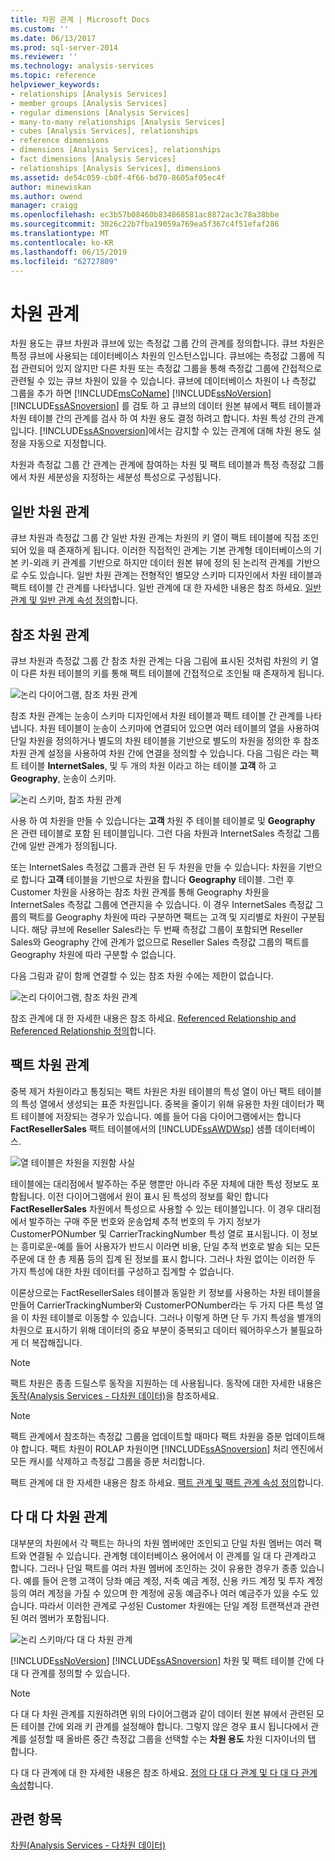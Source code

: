 ```yaml
---
title: 차원 관계 | Microsoft Docs
ms.custom: ''
ms.date: 06/13/2017
ms.prod: sql-server-2014
ms.reviewer: ''
ms.technology: analysis-services
ms.topic: reference
helpviewer_keywords:
- relationships [Analysis Services]
- member groups [Analysis Services]
- regular dimensions [Analysis Services]
- many-to-many relationships [Analysis Services]
- cubes [Analysis Services], relationships
- reference dimensions
- dimensions [Analysis Services], relationships
- fact dimensions [Analysis Services]
- relationships [Analysis Services], dimensions
ms.assetid: de54c059-cb0f-4f66-bd70-8605af05ec4f
author: minewiskan
ms.author: owend
manager: craigg
ms.openlocfilehash: ec3b57b08460b834868581ac8872ac3c78a38bbe
ms.sourcegitcommit: 3026c22b7fba19059a769ea5f367c4f51efaf286
ms.translationtype: MT
ms.contentlocale: ko-KR
ms.lasthandoff: 06/15/2019
ms.locfileid: "62727809"
---
```

# <a name="dimension-relationships"></a>차원 관계
  차원 용도는 큐브 차원과 큐브에 있는 측정값 그룹 간의 관계를 정의합니다. 큐브 차원은 특정 큐브에 사용되는 데이터베이스 차원의 인스턴스입니다. 큐브에는 측정값 그룹에 직접 관련되어 있지 않지만 다른 차원 또는 측정값 그룹을 통해 측정값 그룹에 간접적으로 관련될 수 있는 큐브 차원이 있을 수 있습니다. 큐브에 데이터베이스 차원이 나 측정값 그룹을 추가 하면 [!INCLUDE[msCoName](../../includes/msconame-md.md)] [!INCLUDE[ssNoVersion](../../includes/ssnoversion-md.md)] [!INCLUDE[ssASnoversion](../../includes/ssasnoversion-md.md)] 를 검토 하 고 큐브의 데이터 원본 뷰에서 팩트 테이블과 차원 테이블 간의 관계를 검사 하 여 차원 용도 결정 하려고 합니다. 차원 특성 간의 관계입니다. [!INCLUDE[ssASnoversion](../../includes/ssasnoversion-md.md)]에서는 감지할 수 있는 관계에 대해 차원 용도 설정을 자동으로 지정합니다.  
  
 차원과 측정값 그룹 간 관계는 관계에 참여하는 차원 및 팩트 테이블과 특정 측정값 그룹에서 차원 세분성을 지정하는 세분성 특성으로 구성됩니다.  
  
## <a name="regular-dimension-relationships"></a>일반 차원 관계  
 큐브 차원과 측정값 그룹 간 일반 차원 관계는 차원의 키 열이 팩트 테이블에 직접 조인되어 있을 때 존재하게 됩니다. 이러한 직접적인 관계는 기본 관계형 데이터베이스의 기본 키-외래 키 관계를 기반으로 하지만 데이터 원본 뷰에 정의 된 논리적 관계를 기반으로 수도 있습니다. 일반 차원 관계는 전형적인 별모양 스키마 디자인에서 차원 테이블과 팩트 테이블 간 관계를 나타냅니다. 일반 관계에 대 한 자세한 내용은 참조 하세요. [일반 관계 및 일반 관계 속성 정의](../multidimensional-models/define-a-regular-relationship-and-regular-relationship-properties.md)합니다.  
  
## <a name="reference-dimension-relationships"></a>참조 차원 관계  
 큐브 차원과 측정값 그룹 간 참조 차원 관계는 다음 그림에 표시된 것처럼 차원의 키 열이 다른 차원 테이블의 키를 통해 팩트 테이블에 간접적으로 조인될 때 존재하게 됩니다.  
  
 ![논리 다이어그램, 참조 차원 관계](../../../2014/analysis-services/dev-guide/media/as-refdimension1.gif "논리 다이어그램, 참조 차원 관계")  
  
 참조 차원 관계는 눈송이 스키마 디자인에서 차원 테이블과 팩트 테이블 간 관계를 나타냅니다. 차원 테이블이 눈송이 스키마에 연결되어 있으면 여러 테이블의 열을 사용하여 단일 차원을 정의하거나 별도의 차원 테이블을 기반으로 별도의 차원을 정의한 후 참조 차원 관계 설정을 사용하여 차원 간에 연결을 정의할 수 있습니다. 다음 그림은 라는 팩트 테이블 **InternetSales**, 및 두 개의 차원 이라고 하는 테이블 **고객** 하 고 **Geography**, 눈송이 스키마.  
  
 ![논리 스키마, 참조 차원 관계](../../../2014/analysis-services/dev-guide/media/as-refdim-schema1.gif "논리 스키마, 참조 차원 관계")  
  
 사용 하 여 차원을 만들 수 있습니다는 **고객** 차원 주 테이블 테이블로 및 **Geography** 은 관련 테이블로 포함 된 테이블입니다. 그런 다음 차원과 InternetSales 측정값 그룹 간에 일반 관계가 정의됩니다.  
  
 또는 InternetSales 측정값 그룹과 관련 된 두 차원을 만들 수 있습니다: 차원을 기반으로 합니다 **고객** 테이블을 기반으로 차원을 합니다 **Geography** 테이블. 그런 후 Customer 차원을 사용하는 참조 차원 관계를 통해 Geography 차원을 InternetSales 측정값 그룹에 연관지을 수 있습니다. 이 경우 InternetSales 측정값 그룹의 팩트를 Geography 차원에 따라 구분하면 팩트는 고객 및 지리별로 차원이 구분됩니다. 해당 큐브에 Reseller Sales라는 두 번째 측정값 그룹이 포함되면 Reseller Sales와 Geography 간에 관계가 없으므로 Reseller Sales 측정값 그룹의 팩트를 Geography 차원에 따라 구분할 수 없습니다.  
  
 다음 그림과 같이 함께 연결할 수 있는 참조 차원 수에는 제한이 없습니다.  
  
 ![논리 다이어그램, 참조 차원 관계](../../../2014/analysis-services/dev-guide/media/as-refdimension2.gif "논리 다이어그램, 참조 차원 관계")  
  
 참조 관계에 대 한 자세한 내용은 참조 하세요. [Referenced Relationship and Referenced Relationship 정의](../multidimensional-models/define-a-referenced-relationship-and-referenced-relationship-properties.md)합니다.  
  
## <a name="fact-dimension-relationships"></a>팩트 차원 관계  
 중복 제거 차원이라고 통칭되는 팩트 차원은 차원 테이블의 특성 열이 아닌 팩트 테이블의 특성 열에서 생성되는 표준 차원입니다. 중복을 줄이기 위해 유용한 차원 데이터가 팩트 테이블에 저장되는 경우가 있습니다. 예를 들어 다음 다이어그램에서는 합니다 **FactResellerSales** 팩트 테이블에서의 [!INCLUDE[ssAWDWsp](../../includes/ssawdwsp-md.md)] 샘플 데이터베이스.  
  
 ![열 테이블은 차원을 지원함 사실](../../../2014/analysis-services/dev-guide/media/as-factdim.gif "열 테이블은 차원을 지원함 사실")  
  
 테이블에는 대리점에서 발주하는 주문 행뿐만 아니라 주문 자체에 대한 특성 정보도 포함됩니다. 이전 다이어그램에서 원이 표시 된 특성의 정보를 확인 합니다 **FactResellerSales** 차원에서 특성으로 사용할 수 있는 테이블입니다. 이 경우 대리점에서 발주하는 구매 주문 번호와 운송업체 추적 번호의 두 가지 정보가 CustomerPONumber 및 CarrierTrackingNumber 특성 열로 표시됩니다. 이 정보는 흥미로운-예를 들어 사용자가 반드시 이라면 비용, 단일 추적 번호로 발송 되는 모든 주문에 대 한 총 제품 등의 집계 된 정보를 표시 합니다. 그러나 차원 없이는 이러한 두 가지 특성에 대한 차원 데이터를 구성하고 집계할 수 없습니다.  
  
 이론상으로는 FactResellerSales 테이블과 동일한 키 정보를 사용하는 차원 테이블을 만들어 CarrierTrackingNumber와 CustomerPONumber라는 두 가지 다른 특성 열을 이 차원 테이블로 이동할 수 있습니다. 그러나 이렇게 하면 단 두 가지 특성을 별개의 차원으로 표시하기 위해 데이터의 중요 부분이 중복되고 데이터 웨어하우스가 불필요하게 더 복잡해집니다.  
  
> [!NOTE]  
>  팩트 차원은 종종 드릴스루 동작을 지원하는 데 사용됩니다. 동작에 대한 자세한 내용은 [동작&#40;Analysis Services - 다차원 데이터&#41;](../multidimensional-models/actions-analysis-services-multidimensional-data.md)을 참조하세요.  
  
> [!NOTE]  
>  팩트 관계에서 참조하는 측정값 그룹을 업데이트할 때마다 팩트 차원을 증분 업데이트해야 합니다. 팩트 차원이 ROLAP 차원이면 [!INCLUDE[ssASnoversion](../../includes/ssasnoversion-md.md)] 처리 엔진에서 모든 캐시를 삭제하고 측정값 그룹을 증분 처리합니다.  
  
 팩트 관계에 대 한 자세한 내용은 참조 하세요. [팩트 관계 및 팩트 관계 속성 정의](../multidimensional-models/define-a-fact-relationship-and-fact-relationship-properties.md)합니다.  
  
## <a name="many-to-many-dimension-relationships"></a>다 대 다 차원 관계  
 대부분의 차원에서 각 팩트는 하나의 차원 멤버에만 조인되고 단일 차원 멤버는 여러 팩트와 연결될 수 있습니다. 관계형 데이터베이스 용어에서 이 관계를 일 대 다 관계라고 합니다. 그러나 단일 팩트를 여러 차원 멤버에 조인하는 것이 유용한 경우가 종종 있습니다. 예를 들어 은행 고객이 당좌 예금 계정, 저축 예금 계정, 신용 카드 계정 및 투자 계정 등의 여러 계정을 가질 수 있으며 한 계정에 공동 예금주나 여러 예금주가 있을 수도 있습니다. 따라서 이러한 관계로 구성된 Customer 차원에는 단일 계정 트랜잭션과 관련된 여러 멤버가 포함됩니다.  
  
 ![논리 스키마/다 대 다 차원 관계](../../../2014/analysis-services/dev-guide/media/as-many-dimension1.gif "논리 스키마/다 대 다 차원 관계")  
  
 [!INCLUDE[ssNoVersion](../../includes/ssnoversion-md.md)] [!INCLUDE[ssASnoversion](../../includes/ssasnoversion-md.md)] 차원 및 팩트 테이블 간에 다 대 다 관계를 정의할 수 있습니다.  
  
> [!NOTE]  
>  다 대 다 차원 관계를 지원하려면 위의 다이어그램과 같이 데이터 원본 뷰에서 관련된 모든 테이블 간에 외래 키 관계를 설정해야 합니다. 그렇지 않은 경우 표시 됩니다에서 관계를 설정할 때 올바른 중간 측정값 그룹을 선택할 수는 **차원 용도** 차원 디자이너의 탭 합니다.  
  
 다 대 다 관계에 대 한 자세한 내용은 참조 하세요. [정의 다 대 다 관계 및 다 대 다 관계 속성](../multidimensional-models/define-a-many-to-many-relationship-and-many-to-many-relationship-properties.md)합니다.  
  
## <a name="see-also"></a>관련 항목  
 [차원&#40;Analysis Services - 다차원 데이터&#41;](../multidimensional-models-olap-logical-dimension-objects/dimensions-analysis-services-multidimensional-data.md)  
  
  
